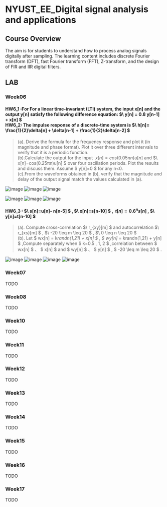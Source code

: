 # NYUST_EE_Digital signal analysis and applications
## Course Overview
The aim is for students to understand how to process analog signals digitally after sampling. The learning content includes discrete Fourier transform (DFT), fast Fourier transform (FFT), Z-transform, and the design of FIR and IIR digital filters.  

## LAB
### Week06
#### HW6_1  :For For a linear time-invariant (LTI) system, the input x[n] and the output y[n] satisfy the following difference equation: $\  y[n] = 0.8 y[n-1] + x[n] $ <br> HW6_2: The impulse response of a discrete-time system is $\  h[n]= \frac{1}{2}\delta[n] + \delta[n-1] + \frac{1}{2}\delta[n-2]   $
> (a). Derive the formula for the frequency response and plot it (in magnitude and phase format). Plot it over three different intervals to verify that it is a periodic function.  
> (b).Calculate the output for the input $\  x[n]=cos(0.05πn)u[n]$ and  $\ x[n]=cos(0.25πn)u[n] $ over four oscillation periods. Plot the results and discuss them. Assume $ y[n]=0 $ for any n<0.  
> (c).From the waveforms obtained in (b), verify that the magnitude and delay of the output signal match the values calculated in (a).

![image](Week6/fig/Figure6_1A.png)
![image](Week6/fig/Figure6_1B.png)
![image](Week6/fig/Figure6_1C.png)


![image](Week6/fig/Figure6_2A.png)
![image](Week6/fig/Figure6_2B.png)
![image](Week6/fig/Figure6_2C.png)


#### HW6_3 : $\ s[n]=u[n]- n[n-5] $ , $\ x[n]=s[n-10] $ , $\ t[n]=0.6^n s[n]$ , $\ y[n]=t[n-10] $ 

> (a). Compute cross-correlation $\ r_{xy}[m] $ and autocorrelation $\ r_{xs}[m] $ , $\  -20 \leq m  \leq 20 $  ,  $\  0 \leq n  \leq 20 $   
> (b). Let  $ wx[n] = k*randn(1,21) + x[n] $ , $ wy[n] = k*randn(1,21) + y[n] $ ,Compute separately when $ k=0.5 , 1, 2 $ ,correlation between $ wx[n] $ 、 $ x[n] $  and  $ wy[n] $ 、 $ y[n] $  , $  -20 \leq m  \leq 20 $  .  

![image](Week6/fig/Figure6_3rxy.png)
![image](Week6/fig/Figure6_3rxs.png)
![image](Week6/fig/Figure6_3wxx.png)
![image](Week6/fig/Figure6_3wyy.png)


### Week07
TODO  
### Week08
TODO 
### Week10
TODO 
### Week11
TODO 
### Week12
TODO 
### Week13
TODO 
### Week14
TODO 
### Week15
TODO 
### Week16
TODO 
### Week17
TODO 
